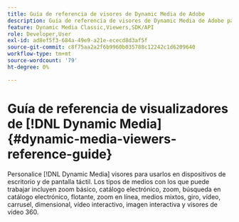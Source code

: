 ```yaml
---
title: Guía de referencia de visores de Dynamic Media de Adobe
description: Guía de referencia de visores de Dynamic Media de Adobe para visores de 360 de vídeo, vídeo interactivo, vídeo interactivo, vídeo, vídeo, dimensiones, zoom básico, catálogo electrónico, zoom, zoom, catálogo electrónico, búsqueda, flotante, zoom en línea, medios mixtos, giro, vídeo y carrusel.
feature: Dynamic Media Classic,Viewers,SDK/API
role: Developer,User
exl-id: ad8ef5f3-684a-49e9-a21e-ececd8d3af5f
source-git-commit: c8f75aa2a2f6b9960b035788c12242c1d6209640
workflow-type: tm+mt
source-wordcount: '79'
ht-degree: 0%

---
```


# Guía de referencia de visualizadores de [!DNL Dynamic Media]{#dynamic-media-viewers-reference-guide}

Personalice [!DNL Dynamic Media] visores para usarlos en dispositivos de escritorio y de pantalla táctil. Los tipos de medios con los que puede trabajar incluyen zoom básico, catálogo electrónico, zoom, búsqueda en catálogo electrónico, flotante, zoom en línea, medios mixtos, giro, vídeo, carrusel, dimensional, vídeo interactivo, imagen interactiva y visores de vídeo 360.
